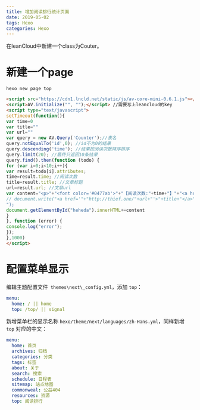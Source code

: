 ```yaml
---
title: 增加阅读排行统计页面
date: 2019-05-02
tags: Hexo
categories: Hexo
---
```


在leanCloud中新建一个class为Couter。

# 新建一个page

```shell
hexo new page top
```

```html
<script src="https://cdn1.lncld.net/static/js/av-core-mini-0.6.1.js"></script>
<script>AV.initialize("", "");</script> //需要写上leancloud的key
<script type="text/javascript">
setTimeout(function(){
var time=0
var title=""
var url=""
var query = new AV.Query('Counter');//表名
query.notEqualTo('id',0); //id不为0的结果
query.descending('time'); //结果按阅读次数降序排序
query.limit(20); //最终只返回10条结果
query.find().then(function (todo) {
for (var i=0;i<10;i++){
var result=todo[i].attributes;
time=result.time; //阅读次数
title=result.title; //文章标题
url=result.url; //文章url
var content="<p>"+"<font color='#0477ab'>"+"【阅读次数:"+time+"】"+"<a href='"+"http://thief.one"+url+"'>"+title+"</font>"+"</a>"+"</p>";
// document.write("<a href='"+"http://thief.one/"+url+"'>"+title+"</a>"+" Readtimes:"+time+"
");
document.getElementById("heheda").innerHTML+=content
}
}, function (error) {
console.log("error");
});
},1000)
</script>
```

# 配置菜单显示

编辑主题配置文件` themes\next\_config.yml`，添加 `top`：

```yaml
menu:
  home: / || home
  top: /top/ || signal
```

新增菜单栏的显示名称 `hexo/theme/next/languages/zh-Hans.yml`，同样新增 `top` 对应的中文：

```yaml
menu:
  home: 首页
  archives: 归档
  categories: 分类
  tags: 标签
  about: 关于
  search: 搜索
  schedule: 日程表
  sitemap: 站点地图
  commonweal: 公益404
  resources: 资源
  top: 阅读排行
```

